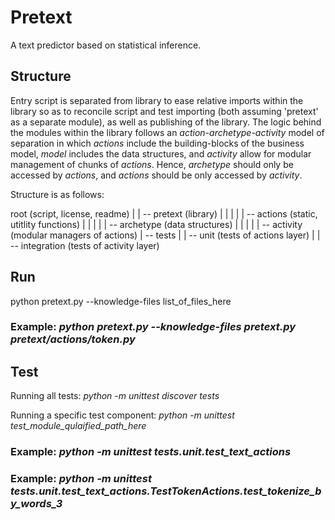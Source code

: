 # Pretext
A text predictor based on statistical inference.

## Structure
Entry script is separated from library to ease relative imports within the library so as to reconcile script and test importing (both assuming 'pretext' as a separate module), as well as publishing of the library. The logic behind the modules within the library follows an _action-archetype-activity_ model of separation in which _actions_ include the building-blocks of the business model, _model_ includes the data structures, and _activity_ allow for modular management of chunks of _actions_. Hence, _archetype_ should only be accessed by _actions_, and _actions_ should be only accessed by _activity_.

Structure is as follows:

root (script, license, readme)
|
|
-- pretext (library)
|    |
|    |
|    -- actions (static, utitlity functions)
|    |
|    |
|    -- archetype (data structures)
|    |
|    |
|    -- activity (modular managers of actions)
|
-- tests
     |
     |
     -- unit (tests of actions layer)
     |
     |
     -- integration (tests of activity layer)

## Run
python pretext.py --knowledge-files list_of_files_here
### Example: _python pretext.py --knowledge-files pretext.py pretext/actions/token.py_

## Test
Running all tests: _python -m unittest discover tests_

Running a specific test component: _python -m unittest test_module_qulaified_path_here_
### Example: _python -m unittest tests.unit.test_text_actions_
### Example: _python -m unittest tests.unit.test_text_actions.TestTokenActions.test_tokenize_by_words_3_
